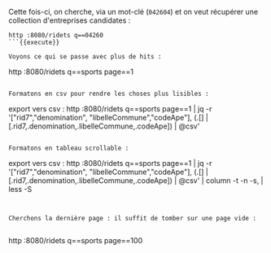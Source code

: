 Cette fois-ci, on cherche, via un mot-clé (`042604`) et on veut récupérer une collection d'entreprises candidates :

```
http :8080/ridets q==04260
```{{execute}}

Voyons ce qui se passe avec plus de hits :

```
http :8080/ridets q==sports page==1
```{{execute}}

Formatons en csv pour rendre les choses plus lisibles :

```
export vers csv :
http :8080/ridets q==sports page==1 |
jq -r '["rid7","denomination", "libelleCommune","codeApe"], (.[] |
[.rid7,.denomination,.libelleCommune,.codeApe]) |
@csv'
```{{execute}}

Formatons en tableau scrollable :

```
export vers csv :
http :8080/ridets q==sports page==1 |
jq -r '["rid7","denomination", "libelleCommune","codeApe"], (.[] |
[.rid7,.denomination,.libelleCommune,.codeApe]) |
@csv' |
column -t -n -s, |
less -S
```{{execute}}


Cherchons la dernière page : il suffit de tomber sur une page vide :


```
http :8080/ridets q==sports page==100
```{{execute}}
